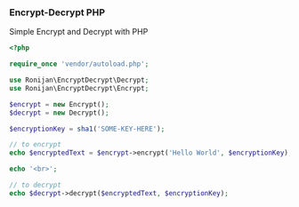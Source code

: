 ### Encrypt-Decrypt PHP

Simple Encrypt and Decrypt with PHP

```php
<?php

require_once 'vendor/autoload.php';

use Ronijan\EncryptDecrypt\Decrypt;
use Ronijan\EncryptDecrypt\Encrypt;

$encrypt = new Encrypt();
$decrypt = new Decrypt();

$encryptionKey = sha1('SOME-KEY-HERE');

// to encrypt
echo $encryptedText = $encrypt->encrypt('Hello World', $encryptionKey);

echo '<br>';

// to decrypt
echo $decrypt->decrypt($encryptedText, $encryptionKey);
```
